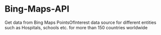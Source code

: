 # Bing-Maps-API
Get data from Bing Maps PointsOfInterest data source for different entities such as Hospitals, schools etc. for more than 150 countries worldwide  
